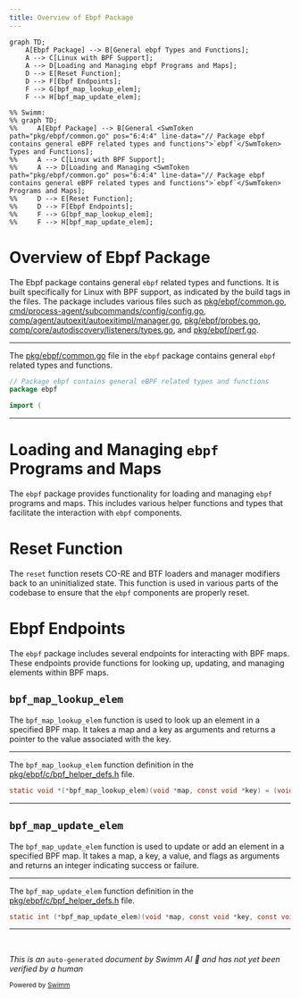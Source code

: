 ```yaml
---
title: Overview of Ebpf Package
---
```

```mermaid
graph TD;
    A[Ebpf Package] --> B[General ebpf Types and Functions];
    A --> C[Linux with BPF Support];
    A --> D[Loading and Managing ebpf Programs and Maps];
    D --> E[Reset Function];
    D --> F[Ebpf Endpoints];
    F --> G[bpf_map_lookup_elem];
    F --> H[bpf_map_update_elem];

%% Swimm:
%% graph TD;
%%     A[Ebpf Package] --> B[General <SwmToken path="pkg/ebpf/common.go" pos="6:4:4" line-data="// Package ebpf contains general eBPF related types and functions">`ebpf`</SwmToken> Types and Functions];
%%     A --> C[Linux with BPF Support];
%%     A --> D[Loading and Managing <SwmToken path="pkg/ebpf/common.go" pos="6:4:4" line-data="// Package ebpf contains general eBPF related types and functions">`ebpf`</SwmToken> Programs and Maps];
%%     D --> E[Reset Function];
%%     D --> F[Ebpf Endpoints];
%%     F --> G[bpf_map_lookup_elem];
%%     F --> H[bpf_map_update_elem];
```

# Overview of Ebpf Package

The Ebpf package contains general <SwmToken path="pkg/ebpf/common.go" pos="6:4:4" line-data="// Package ebpf contains general eBPF related types and functions">`ebpf`</SwmToken> related types and functions. It is built specifically for Linux with BPF support, as indicated by the build tags in the files. The package includes various files such as <SwmPath>[pkg/ebpf/common.go](pkg/ebpf/common.go)</SwmPath>, <SwmPath>[cmd/process-agent/subcommands/config/config.go](cmd/process-agent/subcommands/config/config.go)</SwmPath>, <SwmPath>[comp/agent/autoexit/autoexitimpl/manager.go](comp/agent/autoexit/autoexitimpl/manager.go)</SwmPath>, <SwmPath>[pkg/ebpf/probes.go](pkg/ebpf/probes.go)</SwmPath>, <SwmPath>[comp/core/autodiscovery/listeners/types.go](comp/core/autodiscovery/listeners/types.go)</SwmPath>, and <SwmPath>[pkg/ebpf/perf.go](pkg/ebpf/perf.go)</SwmPath>.

<SwmSnippet path="/pkg/ebpf/common.go" line="6">

---

The <SwmPath>[pkg/ebpf/common.go](pkg/ebpf/common.go)</SwmPath> file in the <SwmToken path="pkg/ebpf/common.go" pos="6:4:4" line-data="// Package ebpf contains general eBPF related types and functions">`ebpf`</SwmToken> package contains general <SwmToken path="pkg/ebpf/common.go" pos="6:4:4" line-data="// Package ebpf contains general eBPF related types and functions">`ebpf`</SwmToken> related types and functions.

```go
// Package ebpf contains general eBPF related types and functions
package ebpf

import (
```

---

</SwmSnippet>

# Loading and Managing <SwmToken path="pkg/ebpf/common.go" pos="6:4:4" line-data="// Package ebpf contains general eBPF related types and functions">`ebpf`</SwmToken> Programs and Maps

The <SwmToken path="pkg/ebpf/common.go" pos="6:4:4" line-data="// Package ebpf contains general eBPF related types and functions">`ebpf`</SwmToken> package provides functionality for loading and managing <SwmToken path="pkg/ebpf/common.go" pos="6:4:4" line-data="// Package ebpf contains general eBPF related types and functions">`ebpf`</SwmToken> programs and maps. This includes various helper functions and types that facilitate the interaction with <SwmToken path="pkg/ebpf/common.go" pos="6:4:4" line-data="// Package ebpf contains general eBPF related types and functions">`ebpf`</SwmToken> components.

# Reset Function

The <SwmToken path="tasks/go.py" pos="339:2:2" line-data="def reset(ctx):">`reset`</SwmToken> function resets CO-RE and BTF loaders and manager modifiers back to an uninitialized state. This function is used in various parts of the codebase to ensure that the <SwmToken path="pkg/ebpf/common.go" pos="6:4:4" line-data="// Package ebpf contains general eBPF related types and functions">`ebpf`</SwmToken> components are properly reset.

# Ebpf Endpoints

The <SwmToken path="pkg/ebpf/common.go" pos="6:4:4" line-data="// Package ebpf contains general eBPF related types and functions">`ebpf`</SwmToken> package includes several endpoints for interacting with BPF maps. These endpoints provide functions for looking up, updating, and managing elements within BPF maps.

## <SwmToken path="pkg/ebpf/c/bpf_helper_defs.h" pos="55:7:7" line-data="static void *(*bpf_map_lookup_elem)(void *map, const void *key) = (void *) 1;">`bpf_map_lookup_elem`</SwmToken>

The <SwmToken path="pkg/ebpf/c/bpf_helper_defs.h" pos="55:7:7" line-data="static void *(*bpf_map_lookup_elem)(void *map, const void *key) = (void *) 1;">`bpf_map_lookup_elem`</SwmToken> function is used to look up an element in a specified BPF map. It takes a map and a key as arguments and returns a pointer to the value associated with the key.

<SwmSnippet path="/pkg/ebpf/c/bpf_helper_defs.h" line="55">

---

The <SwmToken path="pkg/ebpf/c/bpf_helper_defs.h" pos="55:7:7" line-data="static void *(*bpf_map_lookup_elem)(void *map, const void *key) = (void *) 1;">`bpf_map_lookup_elem`</SwmToken> function definition in the <SwmPath>[pkg/ebpf/c/bpf_helper_defs.h](pkg/ebpf/c/bpf_helper_defs.h)</SwmPath> file.

```c
static void *(*bpf_map_lookup_elem)(void *map, const void *key) = (void *) 1;
```

---

</SwmSnippet>

## <SwmToken path="pkg/ebpf/c/bpf_helper_defs.h" pos="83:6:6" line-data="static int (*bpf_map_update_elem)(void *map, const void *key, const void *value, __u64 flags) = (void *) 2;">`bpf_map_update_elem`</SwmToken>

The <SwmToken path="pkg/ebpf/c/bpf_helper_defs.h" pos="83:6:6" line-data="static int (*bpf_map_update_elem)(void *map, const void *key, const void *value, __u64 flags) = (void *) 2;">`bpf_map_update_elem`</SwmToken> function is used to update or add an element in a specified BPF map. It takes a map, a key, a value, and flags as arguments and returns an integer indicating success or failure.

<SwmSnippet path="/pkg/ebpf/c/bpf_helper_defs.h" line="83">

---

The <SwmToken path="pkg/ebpf/c/bpf_helper_defs.h" pos="83:6:6" line-data="static int (*bpf_map_update_elem)(void *map, const void *key, const void *value, __u64 flags) = (void *) 2;">`bpf_map_update_elem`</SwmToken> function definition in the <SwmPath>[pkg/ebpf/c/bpf_helper_defs.h](pkg/ebpf/c/bpf_helper_defs.h)</SwmPath> file.

```c
static int (*bpf_map_update_elem)(void *map, const void *key, const void *value, __u64 flags) = (void *) 2;
```

---

</SwmSnippet>

&nbsp;

*This is an* <SwmToken path="pkg/ebpf/c/bpf_helper_defs.h" pos="1:6:8" line-data="/* This is auto-generated file. See bpf_doc.py for details. */">`auto-generated`</SwmToken> *document by Swimm AI 🌊 and has not yet been verified by a human*

<SwmMeta version="3.0.0" repo-id="Z2l0aHViJTNBJTNBZGF0YWRvZy1hZ2VudCUzQSUzQVN3aW1tLURlbW8=" repo-name="datadog-agent"><sup>Powered by [Swimm](/)</sup></SwmMeta>

